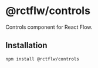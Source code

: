 # @rctflw/controls

Controls component for React Flow.

## Installation 

```sh 
npm install @rctflw/controls
```

